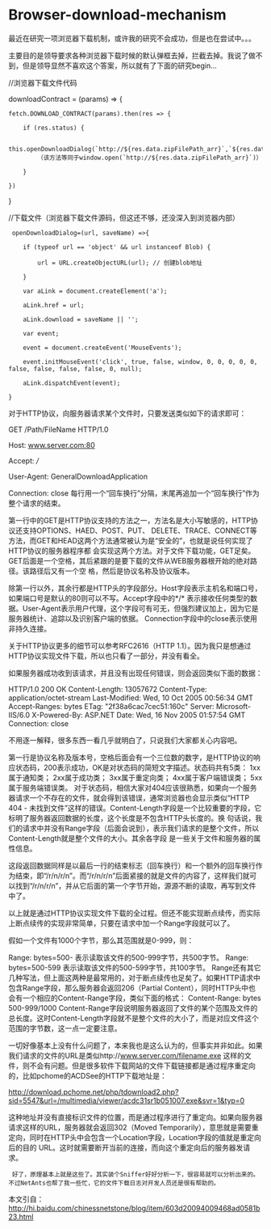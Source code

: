 # Browser-download-mechanism

最近在研究一项浏览器下载机制，或许我的研究不会成功，但是也在尝试中。。。

主要目的是领导要求各种浏览器下载时候的默认弹框去掉，拦截去掉。我说了做不到，但是领导显然不喜欢这个答案，所以就有了下面的研究begin...

//浏览器下载文件代码

downloadContract = (params) => {

    fetch.DOWNLOAD_CONTRACT(params).then(res => {
    
        if (res.status) {
        
            this.openDownloadDialog(`http://${res.data.zipFilePath_arr}`,`${res.data.zipFilePath_arr}`)
            （该方法等同于window.open(`http://${res.data.zipFilePath_arr}`)）
            
        }
        
    })
    
}

//下载文件（浏览器下载文件源码，但这还不够，还没深入到浏览器内部）

     openDownloadDialog=(url, saveName) =>{
     
        if (typeof url == 'object' && url instanceof Blob) {
        
            url = URL.createObjectURL(url); // 创建blob地址
            
        }
        
        var aLink = document.createElement('a');
        
        aLink.href = url;
        
        aLink.download = saveName || '';
        
        var event;
        
        event = document.createEvent('MouseEvents');
        
        event.initMouseEvent('click', true, false, window, 0, 0, 0, 0, 0, false, false, false, false, 0, null);
        
        aLink.dispatchEvent(event);
        
    }

对于HTTP协议，向服务器请求某个文件时，只要发送类似如下的请求即可：

GET /Path/FileName HTTP/1.0

Host: www.server.com:80

Accept: */*

User-Agent: GeneralDownloadApplication

Connection: close
每行用一个“回车换行”分隔，末尾再追加一个“回车换行”作为整个请求的结束。

第一行中的GET是HTTP协议支持的方法之一，方法名是大小写敏感的，HTTP协议还支持OPTIONS、HAED、POST、PUT、 DELETE、TRACE、CONNECT等方法，而GET和HEAD这两个方法通常被认为是“安全的”，也就是说任何实现了HTTP协议的服务器程序都 会实现这两个方法。对于文件下载功能，GET足矣。GET后面是一个空格，其后紧跟的是要下载的文件从WEB服务器根开始的绝对路径。该路径后又有一个空 格，然后是协议名称及协议版本。

除第一行以外，其余行都是HTTP头的字段部分。Host字段表示主机名和端口号，如果端口号是默认的80则可以不写。Accept字段中的*/* 表示接收任何类型的数据。User-Agent表示用户代理，这个字段可有可无，但强烈建议加上，因为它是服务器统计、追踪以及识别客户端的依据。 Connection字段中的close表示使用非持久连接。

关于HTTP协议更多的细节可以参考RFC2616（HTTP 1.1）。因为我只是想通过HTTP协议实现文件下载，所以也只看了一部分，并没有看全。

如果服务器成功收到该请求，并且没有出现任何错误，则会返回类似下面的数据：

HTTP/1.0 200 OK
Content-Length: 13057672
Content-Type: application/octet-stream
Last-Modified: Wed, 10 Oct 2005 00:56:34 GMT
Accept-Ranges: bytes
ETag: "2f38a6cac7cec51:160c"
Server: Microsoft-IIS/6.0
X-Powered-By: ASP.NET
Date: Wed, 16 Nov 2005 01:57:54 GMT
Connection: close

不用逐一解释，很多东西一看几乎就明白了，只说我们大家都关心内容吧。

第一行是协议名称及版本号，空格后面会有一个三位数的数字，是HTTP协议的响应状态码，200表示成功，OK是对状态码的简短文字描述。状态码共有5类：
1xx属于通知类；
2xx属于成功类；
3xx属于重定向类；
4xx属于客户端错误类；
5xx属于服务端错误类。
对于状态码，相信大家对404应该很熟悉，如果向一个服务器请求一个不存在的文件，就会得到该错误，通常浏览器也会显示类似“HTTP 404 - 未找到文件”这样的错误。Content-Length字段是一个比较重要的字段，它标明了服务器返回数据的长度，这个长度是不包含HTTP头长度的。换 句话说，我们的请求中并没有Range字段（后面会说到），表示我们请求的是整个文件，所以Content-Length就是整个文件的大小。其余各字段 是一些关于文件和服务器的属性信息。

这段返回数据同样是以最后一行的结束标志（回车换行）和一个额外的回车换行作为结束，即“/r/n/r/n”。而“/r/n/r/n”后面紧接的就是文件的内容了，这样我们就可以找到“/r/n/r/n”，并从它后面的第一个字节开始，源源不断的读取，再写到文件中了。

以上就是通过HTTP协议实现文件下载的全过程。但还不能实现断点续传，而实际上断点续传的实现非常简单，只要在请求中加一个Range字段就可以了。

假如一个文件有1000个字节，那么其范围就是0-999，则：

Range: bytes=500-      表示读取该文件的500-999字节，共500字节。
Range: bytes=500-599   表示读取该文件的500-599字节，共100字节。
Range还有其它几种写法，但上面这两种是最常用的，对于断点续传也足矣了。如果HTTP请求中包含Range字段，那么服务器会返回206（Partial Content），同时HTTP头中也会有一个相应的Content-Range字段，类似下面的格式：
Content-Range: bytes 500-999/1000
Content-Range字段说明服务器返回了文件的某个范围及文件的总长度。这时Content-Length字段就不是整个文件的大小了，而是对应文件这个范围的字节数，这一点一定要注意。

一切好像基本上没有什么问题了，本来我也是这么认为的，但事实并非如此。如果我们请求的文件的URL是类似http://www.server.com/filename.exe 这样的文件，则不会有问题。但是很多软件下载网站的文件下载链接都是通过程序重定向的，比如pchome的ACDSee的HTTP下载地址是：

http://download.pchome.net/php/tdownload2.php?sid=5547&url=/multimedia/viewer/acdc31sr1b051007.exe&svr=1&typ=0

这种地址并没有直接标识文件的位置，而是通过程序进行了重定向。如果向服务器请求这样的URL，服务器就会返回302（Moved Temporarily），意思就是需要重定向，同时在HTTP头中会包含一个Location字段，Location字段的值就是重定向后的目的 URL。这时就需要断开当前的连接，而向这个重定向后的服务器发请求。

     好了，原理基本上就是这些了。其实装个Sniffer好好分析一下，很容易就可以分析出来的。不过NetAnts也帮了我一些忙，它的文件下载日志对开发人员还是很有帮助的。

本文引自：http://hi.baidu.com/chinessnetstone/blog/item/603d20094009468ad0581b23.html

